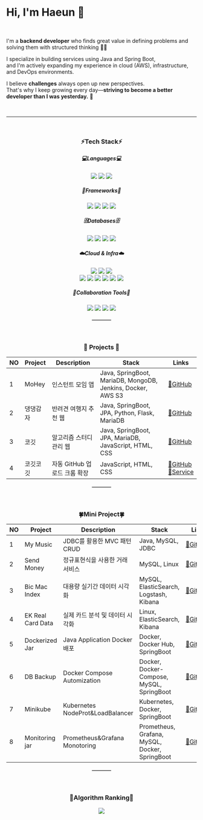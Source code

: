 <!--
## Hi there 👋
-->
<!--
**imhaeunim/imhaeunim** is a ✨ _special_ ✨ repository because its `README.md` (this file) appears on your GitHub profile.

Here are some ideas to get you started:

- 🔭 I’m currently working on ...
- 🌱 I’m currently learning ...
- 👯 I’m looking to collaborate on ...
- 🤔 I’m looking for help with ...
- 💬 Ask me about ...
- 📫 How to reach me: ...
- 😄 Pronouns: ...
- ⚡ Fun fact: ...
-->

# Hi, I'm Haeun 🙌

<br>


I'm a **backend developer** who finds great value in defining problems and solving them with structured thinking 👨‍💻

I specialize in building services using Java and Spring Boot,  
and I'm actively expanding my experience in cloud (AWS), infrastructure, and DevOps environments.

I believe **challenges** always open up new perspectives.  
That's why I keep growing every day—**striving to become a better developer than I was yesterday.** 🌻

<br>

---

<!--

[![Hits](https://hits.seeyoufarm.com/api/count/incr/badge.svg?url=https%3A%2F%2Fgithub.com%2Fimhaeunim&count_bg=%23B6E1AD&title_bg=%2310741F&icon=&icon_color=%23E7E7E7&title=hits&edge_flat=false)](https://hits.seeyoufarm.com)


✨ Dev logs

![Top Langs](https://github-readme-stats.vercel.app/api/top-langs/?username=imhaeunim&layout=compact&title_color=2C5F2DFF)
[![Limhaeun's GitHub stats](https://github-readme-stats.vercel.app/api?username=imhaeunim&show_icons=true&title_color=2C5F2DFF&icon_color=2C5F2DFF)](https://github.com/anuraghazra/github-readme-stats)
<br>

-->

<br>

<h3 align="center"><b>⚡Tech Stack⚡</b></h3>

<h5 align="center">💻Languages💻</h5>
<p align="center">
  <img src="https://img.shields.io/badge/Java-000000?style=flat-square&logo=openjdk&logoColor=white"/>
  <img src="https://img.shields.io/badge/Python-3776AB?style=flat-square&logo=python&logoColor=white"/>
  <img src="https://img.shields.io/badge/JavaScript-F7DF1E?style=flat-square&logo=javascript&logoColor=black"/>
</p>

<h5 align="center">🧩Frameworks🧩</h5>
<p align="center">
  <img src="https://img.shields.io/badge/SpringBoot-6DB33F?style=flat-square&logo=springboot&logoColor=white"/>
  <img src="https://img.shields.io/badge/JPA-59666C?style=flat-square&logo=hibernate&logoColor=white"/>
  <img src="https://img.shields.io/badge/MyBatis-0052CC?style=flat-square&logo=java&logoColor=white"/>
  <img src="https://img.shields.io/badge/Vue.js-4FC08D?style=flat-square&logo=vuedotjs&logoColor=white"/>
</p>

<h5 align="center">🗄️Databases🗄️</h5>
<p align="center">
  <img src="https://img.shields.io/badge/MySQL-4479A1?style=flat-square&logo=mysql&logoColor=white"/>
  <img src="https://img.shields.io/badge/MariaDB-003545?style=flat-square&logo=mariadb&logoColor=white"/>
  <img src="https://img.shields.io/badge/Oracle-F80000?style=flat-square&logo=oracle&logoColor=white"/>
  <img src="https://img.shields.io/badge/MongoDB-47A248?style=flat-square&logo=mongodb&logoColor=white"/>
</p>

<h5 align="center">☁️Cloud & Infra☁️</h5>
<p align="center">
  <img src="https://img.shields.io/badge/AWS%20S3-569A31?style=flat-square&logo=amazonaws&logoColor=white"/>
  <img src="https://img.shields.io/badge/AWS%20Lambda-F90?style=flat-square&logo=aws-lambda&logoColor=white"/>
  <img src="https://img.shields.io/badge/AWS%20EC2-FF9900?style=flat-square&logo=amazonaws&logoColor=white"/><br>
  <img src="https://img.shields.io/badge/Docker-2496ED?style=flat-square&logo=docker&logoColor=white"/>
  <img src="https://img.shields.io/badge/Jenkins-D24939?style=flat-square&logo=jenkins&logoColor=white"/>
  <img src="https://img.shields.io/badge/Linux-FCC624?style=flat-square&logo=linux&logoColor=black"/>
  <img src="https://img.shields.io/badge/Elasticsearch-005571?style=flat-square&logo=elasticsearch&logoColor=white"/>
  <img src="https://img.shields.io/badge/Kibana-E8478B?style=flat-square&logo=kibana&logoColor=white"/>
  <img src="https://img.shields.io/badge/RaspberryPi-C51A4A?style=flat-square&logo=raspberrypi&logoColor=white"/>
</p>

<h5 align="center">🤝Collaboration Tools🤝</h5>
<p align="center">
  <img src="https://img.shields.io/badge/GitHub-181717?style=flat-square&logo=github&logoColor=white"/>
  <img src="https://img.shields.io/badge/Notion-000000?style=flat-square&logo=notion&logoColor=white"/>
  <img src="https://img.shields.io/badge/Slack-4A154B?style=flat-square&logo=slack&logoColor=white"/>
  <img src="https://img.shields.io/badge/Jira-0052CC?style=flat-square&logo=jira&logoColor=white"/>
</p>

<div align="center">
  <hr style="width: 10%; border: 0.5px solid #ccc; margin: 20px 10px;" />
</div>


<br>


<h3 align="center"><b>🌳 Projects 🌳</b></h3>

<div align="center">

| NO | Project | Description | Stack | Links |
|----|---------|-------------|-------|-------|
| 1 | MoHey | 인스턴트 모임 앱  | Java, SpringBoot, MariaDB, MongoDB, Jenkins, Docker, AWS S3 | [🔗GitHub](https://github.com/Mohey-2023) |
| 2 | 댕댕감자 | 반려견 여행지 추천 웹 | Java, SpringBoot, JPA, Python, Flask, MariaDB | [🔗GitHub](https://github.com/DaengPotato/DaengDaeng) |
| 3 | 코깃 | 알고리즘 스터디 관리 웹 | Java, SpringBoot, JPA, MariaDB, JavaScript, HTML, CSS | [🔗GitHub](https://github.com/Cogit-Cogit/Cogit) |
| 4 | 코깃코깃 | 자동 GitHub 업로드 크롬 확장 | JavaScript, HTML, CSS | [🔗GitHub](https://github.com/Cogit-Cogit/CogitCogit) <br>[🔗Service](https://chromewebstore.google.com/detail/%EC%BD%94%EA%B9%83%EC%BD%94%EA%B9%83-cogitcogit/cmjbobieohgjhfflhokcdfnhinmphojk) |

</div>

<div align="center">
  <hr style="width: 10%; border: 0.5px solid #ccc; margin: 20px 10px;" />
</div>


<br>


<h3 align="center"><b>🍀Mini Project🍀</b></h3>
<div align="center">

| NO | Project | Description | Stack | Link |
|----|---------|-------------|-------|------|
| 1 | My Music | JDBC를 활용한 MVC 패턴 CRUD | Java, MySQL, JDBC | [🔗GitHub](https://github.com/wooriFISAmk/music_project) |
| 2 | Send Money | 정규표현식을 사용한 거래 서비스 | MySQL, Linux | [🔗GitHub](https://github.com/imhaeunim/Send_Money) |
| 3 | Bic Mac Index | 대용량 실기간 데이터 시각화 | MySQL, ElasticSearch, Logstash, Kibana | [🔗GitHub](https://github.com/love-tooth/BicMac-index) |
| 4 | EK Real Card Data | 실제 카드 분석 및 데이터 시각화 | Linux, ElasticSearch, Kibana | [🔗GitHub](https://github.com/love-tooth/card-data-analysis) |
| 5 | Dockerized Jar | Java Application Docker 배포 | Docker, Docker Hub, SpringBoot | [🔗GitHub](https://github.com/CooolRyan/dockerARABOZA) |
| 6 | DB Backup | Docker Compose Automization | Docker, Docker-Compose, MySQL, SpringBoot | [🔗GitHub](https://github.com/Linux-Friends/docker-compose-crontab) |
| 7 | Minikube | Kubernetes NodeProt&LoadBalancer | Kubernetes, Docker, SpringBoot | [🔗GitHub](https://github.com/Linux-Friends/springboot-on-k8s) |
| 8 | Monitoring jar | Prometheus&Grafana Monotoring | Prometheus, Grafana, MySQL, Docker, SpringBoot | [🔗GitHub](https://github.com/Linux-Friends/springboot-on-k8s) |

<!-- 
| | Mentorship | Servlet JSP | Servlet, JSP | [🔗GitHub](https://github.com/love-tooth/Mentorship-hub) |
| | Kafka | Kafka |  | [🔗GitHub](https://github.com/love-tooth/fisa-tech-senima) |
| | Our Server | 다수의 ESXI 인프라 구성 및 구축  | ESXI, vSphere, ubuntu | [🔗GitHub](https://github.com/VMware-Team6/vmware-esxi-lab) |
| | DB Saver | 메모리 Log Monitoring | Docker, Docker-Compose, MySQL, SpringBoot | [🔗GitHub](https://github.com/Linux-Friends/log-monitoring) |
-->

</div>

<div align="center">
  <hr style="width: 10%; border: 0.5px solid #ccc; margin: 20px 10px;" />
</div>


<br>


<h3 align="center"><b>🌱Algorithm Ranking🌱</b></h3>
<div align="center">
<img src="https://mazassumnida.wtf/api/v2/generate_badge?boj=kodms08"/></a>  
</div>

<br>
